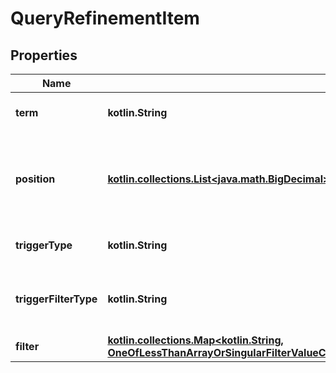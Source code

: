 
# QueryRefinementItem

## Properties
Name | Type | Description | Notes
------------ | ------------- | ------------- | -------------
**term** | **kotlin.String** | The term(s) used for the trigger |  [optional]
**position** | [**kotlin.collections.List&lt;java.math.BigDecimal&gt;**](java.math.BigDecimal.md) | The start and end position the term(s) exist in the original query |  [optional]
**triggerType** | **kotlin.String** | The type of trigger created |  [optional]
**triggerFilterType** | **kotlin.String** | The type of filter created from this trigger |  [optional]
**filter** | [**kotlin.collections.Map&lt;kotlin.String, OneOfLessThanArrayOrSingularFilterValueCommaRangeFilterCommaGeoRangeFilterCommaGeoDistanceFilterGreaterThan&gt;**](OneOfLessThanArrayOrSingularFilterValueCommaRangeFilterCommaGeoRangeFilterCommaGeoDistanceFilterGreaterThan.md) |  |  [optional]




